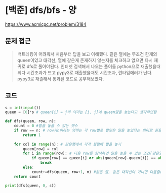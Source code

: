 # [백준] dfs/bfs - 양
https://www.acmicpc.net/problem/3184

## 문제 접근 
> 백트레킹이 어려워서 처음부터 답을 보고 이해했다. 같은 열에는 무조건 한개의 queen이있고 대각선, 열에 같은게 존재하지 않는지를 체크하고 없으면 다시 재귀로 dfs로 풀어야된다. 인터넷 검색해서 나오는 풀이들 python으로 재출했을때 죄다 시간초과가 뜨고 pypy3로 재출했을때도 시간초과, 런타임에러가 난다. pypy3로 재출해서 통과된 코드로 공부해보았다. 

## 코드
```python
s = int(input())
queen = [0]*s # queen[i] = j의 의미는 [i, j]에 queen말을 놓는다고 생각하면됨

def dfs(queen, row, n):
    count = 0 #말을 놓을 수 있는 갯수
    if row == n: # row가n이라는 의미는 각 row별로 알맞은 말을 놓았다는 의미로 퀸을 놓는 방법이라는 의미
        return 1
    
    for col in range(n): # 같은행에서 각각 컬럼에 말을 놓기
        queen[row] = col
        for i in range(row): # 다음 row를 탐색하면 말을 놓을 수 있는 조건(같은열, 같은 대각선아닌거) 보기
            if queen[row] == queen[i] or abs(queen[row]-queen[i]) == abs(row-i):
                break
        else:
            count+=dfs(queen, row+1, n) #같은 열, 같은 대각선이 아니면 다음줄(row)에 말을 놓을 자리 탐색  
    return count

print(dfs(queen, 0, s))     
```
